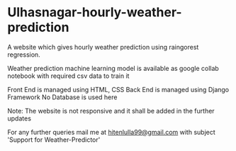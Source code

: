 # Ulhasnagar-hourly-weather-prediction
 A website which gives hourly weather prediction using raingorest regression.

Weather prediction machine learning model is available as google collab notebook with required csv data to train it

Front End is managed using HTML, CSS
Back End is managed using Django Framework
No Database is used here

Note:
The website is not responsive and it shall be added in the further updates

For any further queries
mail me at hitenlulla99@gmail.com with subject 'Support for Weather-Predictor'